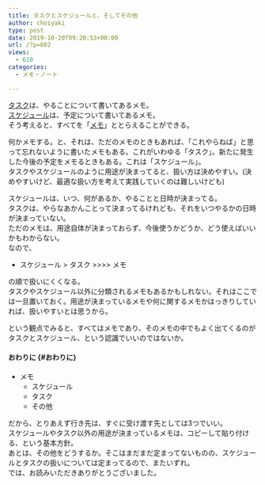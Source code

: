 ```yaml
---
title: タスクとスケジュールと、そしてその他
author: choiyaki
type: post
date: 2019-10-20T09:20:53+00:00
url: /?p=602
views:
  - 610
categories:
  - メモ・ノート

---
```

[タスク][1]は、やることについて書いてあるメモ。  
[スケジュール][2]は、予定について書いてあるメモ。  
そう考えると、すべてを「[メモ][3]」ととらえることができる。

何かメモする。と、それは、ただのメモのときもあれば、「これやらねば」と思って忘れないように書いたメモもある。これがいわゆる「タスク」。新たに発生した今後の予定をメモるときもある。これは「スケジュール」。  
タスクやスケジュールのように用途が決まってると、扱い方は決めやすい。(決めやすいけど、最適な扱い方を考えて実践していくのは難しいけども)

スケジュールは、いつ、何があるか、やることと日時が決まってる。  
タスクは、やらなあかんことって決まってるけれども、それをいつやるかの日時が決まっていない。  
ただのメモは、用途自体が決まっておらず、今後使うかどうか、どう使えばいいかもわからない。  
なので、

  * スケジュール > タスク >>>> メモ

の順で扱いにくくなる。  
タスクやスケジュール以外に分類されるメモもあるかもしれない。それはここでは一旦置いておく。用途が決まっているメモや何に関するメモかはっきりしていれば、扱いやすいとは思うから。

という観点でみると、すべてはメモであり、そのメモの中でもよく出てくるのがタスクとスケジュール、という認識でいいのではないか。

#### おわりに {#おわりに}

  * メモ 
      * スケジュール
      * タスク
      * その他

だから、とりあえず行き先は、すぐに受け渡す先としては3つでいい。  
スケジュールやタスク以外の用途が決まっているメモは、コピーして貼り付ける、という基本方針。  
あとは、その他をどうするか。そこはまだまだ定まってないものの、スケジュールとタスクの扱いについては定まってるので、またいずれ。  
では、お読みいただきありがとうございました。

 [1]: https://scrapbox.io/choiyaki-hondana/%E3%82%BF%E3%82%B9%E3%82%AF
 [2]: https://scrapbox.io/choiyaki-hondana/%E3%82%B9%E3%82%B1%E3%82%B8%E3%83%A5%E3%83%BC%E3%83%AB
 [3]: https://scrapbox.io/choiyaki-hondana/%E3%83%A1%E3%83%A2